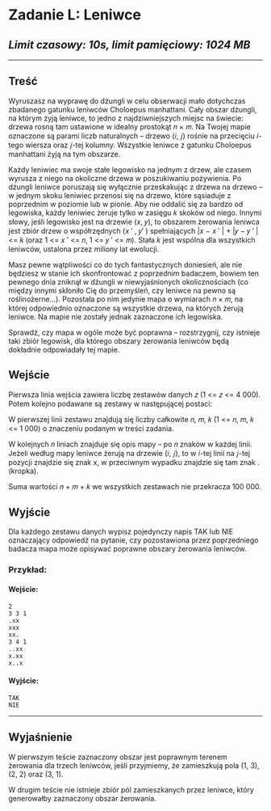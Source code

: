 # **Zadanie L**: Leniwce

## *Limit czasowy: 10s, limit pamięciowy: 1024 MB*

___

## **Treść**

Wyruszasz na wyprawę do dżungli w celu obserwacji mało dotychczas zbadanego gatunku
leniwców Choloepus manhattani. Cały obszar dżungli, na którym żyją leniwce, to jedno z
najdziwniejszych miejsc na świecie: drzewa rosną tam ustawione w idealny prostokąt 𝑛 × 𝑚.
Na Twojej mapie oznaczone są parami liczb naturalnych – drzewo (𝑖, 𝑗) rośnie na przecięciu 𝑖-
tego wiersza oraz 𝑗-tej kolumny. Wszystkie leniwce z gatunku Choloepus manhattani żyją na tym
obszarze.

Każdy leniwiec ma swoje stałe legowisko na jednym z drzew, ale czasem wyrusza z niego
na okoliczne drzewa w poszukiwaniu pożywienia. Po dżungli leniwce poruszają się wyłącznie
przeskakując z drzewa na drzewo – w jednym skoku leniwiec przenosi się na drzewo, które
sąsiaduje z poprzednim w poziomie lub w pionie. Aby nie oddalić się za bardzo od legowiska, każdy
leniwiec żeruje tylko w zasięgu 𝑘 skoków od niego. Innymi słowy, jeśli legowisko jest na drzewie
(𝑥, 𝑦), to obszarem żerowania leniwca jest zbiór drzew o współrzędnych (𝑥
′
, 𝑦′
) spełniających
|𝑥 − 𝑥
′
| + |𝑦 − 𝑦
′
| <= 𝑘 (oraz 1 <= 𝑥
′ <= 𝑛, 1 <= 𝑦
′ <= 𝑚). Stała 𝑘 jest wspólna dla wszystkich
leniwców, ustalona przez miliony lat ewolucji.

Masz pewne wątpliwości co do tych fantastycznych doniesień, ale nie będziesz w stanie
ich skonfrontować z poprzednim badaczem, bowiem ten pewnego dnia zniknął w dżungli w
niewyjaśnionych okolicznościach (co między innymi skłoniło Cię do przemyśleń, czy leniwce
na pewno są roślinożerne...). Pozostała po nim jedynie mapa o wymiarach 𝑛 × 𝑚, na której
odpowiednio oznaczone są wszystkie drzewa, na których żerują leniwce. Na mapie nie zostały
jednak zaznaczone ich legowiska.

Sprawdź, czy mapa w ogóle może być poprawna – rozstrzygnij, czy istnieje taki zbiór legowisk,
dla którego obszary żerowania leniwców będą dokładnie odpowiadały tej mapie.

## **Wejście**

Pierwsza linia wejścia zawiera liczbę zestawów danych 𝑧 (1 <= 𝑧 <= 4 000). Potem kolejno
podawane są zestawy w następującej postaci:

W pierwszej linii zestawu znajdują się liczby całkowite 𝑛, 𝑚, 𝑘 (1 <= 𝑛, 𝑚, 𝑘 <= 1 000) o
znaczeniu podanym w treści zadania.

W kolejnych 𝑛 liniach znajduje się opis mapy – po 𝑛 znaków w każdej linii. Jeżeli według
mapy leniwce żerują na drzewie (𝑖, 𝑗), to w 𝑖-tej linii na 𝑗-tej pozycji znajdzie się znak x, w
przeciwnym wypadku znajdzie się tam znak . (kropka).

Suma wartości 𝑛 + 𝑚 + 𝑘 we wszystkich zestawach nie przekracza 100 000.

## **Wyjście**

Dla każdego zestawu danych wypisz pojedynczy napis TAK lub NIE oznaczający odpowiedź na
pytanie, czy pozostawiona przez poprzedniego badacza mapa może opisywać poprawne obszary
żerowania leniwców.

### **Przykład:**

#### **Wejście**:

    2
    3 3 1
    .xx
    xxx
    xx.
    3 4 1
    ..xx
    x.xx
    x..x

#### **Wyjście**:

    TAK
    NIE

___

## **Wyjaśnienie**

W pierwszym teście zaznaczony obszar jest poprawnym terenem żerowania dla trzech
leniwców, jeśli przyjmiemy, że zamieszkują pola (1, 3), (2, 2) oraz (3, 1).

W drugim teście nie istnieje zbiór pól zamieszkanych przez leniwce, który generowałby
zaznaczony obszar żerowania.
